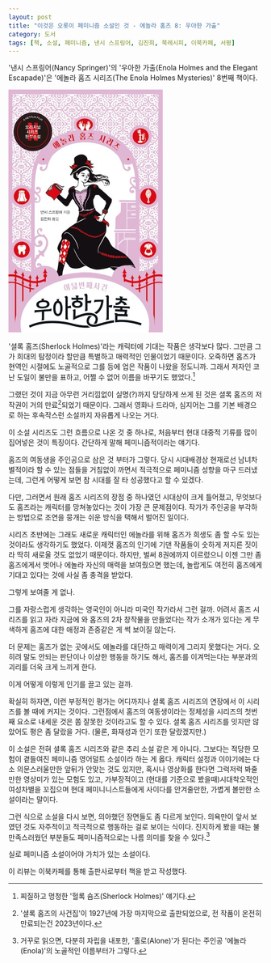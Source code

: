 ```yaml
---
layout: post
title: "이것은 오롯이 페미니즘 소설인 것 - 에놀라 홈즈 8: 우아한 가출"
category: 도서
tags: [책, 소설, 페미니즘, 낸시 스프링어, 김진희, 북레시피, 이북카페, 서평]
---
```


'낸시 스프링어(Nancy Springer)'의
'우아한 가출(Enola Holmes and the Elegant Escapade)'은
'에놀라 홈즈 시리즈(The Enola Holmes Mysteries)' 8번째 책이다.

![표지](/images/enola-holmes-8-the-elegant-escapade-book-h480.jpg)

'셜록 홈즈(Sherlock Holmes)'라는 캐릭터에 기대는 작품은 생각보다 많다.
그만큼 그가 희대의 탐정이라 할만큼 특별하고 매력적인 인물이었기 때문이다.
오죽하면 홈즈가 현역인 시절에도 노골적으로 그를 등에 업은 작품이 나왔을 정도니까.
그래서 저자인 코난 도일이 불만을 표하고, 어쩔 수 없어 이름을 바꾸기도 했었다.[^1]

[^1]: 찌질하고 멍청한 '헐록 숌즈(Sherlock Holmes)' 얘기다.

그랬던 것이 지금 아무런 거리낌없이 실명(?)까지 당당하게 쓰게 된 것은
셜록 홈즈의 저작권이 거의 만료[^2]되었기 때문이다.
그래서 영화나 드라마, 심지어는 그를 기본 배경으로 하는 후속작스런 소설까지 자유롭게 나오는 거다.

[^2]: '셜록 홈즈의 사건집'이 1927년에 가장 마지막으로 출판되었으로, 전 작품이 온전히 만료되는건 2023년이다.

이 소설 시리즈도 그런 흐름으로 나온 것 중 하나로,
처음부터 현대 대중적 기류를 많이 집어넣은 것이 특징이다.
간단하게 말해 페미니즘적이라는 얘기다.

홈즈의 여동생을 주인공으로 삼은 것 부터가 그렇다.
당시 시대배경상 현재로선 남녀차별적이라 할 수 있는 점들을 거침없이 까면서
적극적으로 페미니즘 성향을 마구 드러냈는데,
그런게 어떻게 보면 참 시대를 잘 타 성공했다고 할 수 있겠다.

다만, 그러면서 원래 홈즈 시리즈의 장점 중 하나였던 시대상이 크게 틀어졌고,
무엇보다도 홈즈라는 캐릭터를 망쳐놓았다는 것이 가장 큰 문제점이다.
작가가 주인공을 부각하는 방법으로 조연을 뭉개는 쉬운 방식을 택해서 벌어진 일이다.

시리즈 초반에는 그래도 새로운 캐릭터인 에놀라를 위해 홈즈가 희생도 좀 할 수도 있는 것이라도 생각하기도 했었다.
이제껏 홈즈의 인기에 기댄 작품들이 숫하게 저지른 짓이라 딱히 새로울 것도 없었기 때문이다.
하지만, 벌써 8권에까지 이르렀으니 이젠 그만 좀 홈즈에게서 벗어나 에놀라 자신의 매력을 보여줬으면 했는데,
놀랍게도 여전히 홈즈에게 기대고 있다는 것에 사실 좀 충격을 받았다.

그렇게 보여줄 게 없나.

그를 자랑스럽게 생각하는 영국인이 아니라 미국인 작가라서 그런 걸까.
어려서 홈즈 시리즈를 읽고 자라
지금에 와 홈즈의 2차 창작물을 만들었다는 작가 소개가 있다는 게 무색하게
홈즈에 대한 애정과 존중같은 게 썩 보이질 않는다.

더 문제는 홈즈가 없는 곳에서도 에놀라를 대단하고 매력이게 그리지 못했다는 거다.
오히려 말도 안되는 판단이나 이상한 행동을 하기도 해서,
홈즈를 이겨먹는다는 부분과의 괴리를 더욱 크게 느끼게 한다.

이게 어떻게 이렇게 인기를 끌고 있는 걸까.

확실히 하자면, 이런 부정적인 평가는 어디까지나 셜록 홈즈 시리즈의 연장에서 이 시리즈를 볼 때에 커지는 것이다.
그런점에서 홈즈의 여동생이라는 정체성을 시리즈의 첫번째 요소로 내세운 것은 쫌 잘못한 것이라고도 할 수 있다.
셜록 홈즈 시리즈를 잇지만 않았어도 평은 좀 달랐을 거다.
(물론, 화재성과 인기 또한 달랐겠지만.)

이 소설은 전혀 셜록 홈즈 시리즈와 같은 추리 소설 같은 게 아니다.
그보다는 적당한 모험이 곁들여진 페미니즘 영어덜트 소설이라 하는 게 옳다.
캐릭터 설정과 이야기에는 다소 의문스러울만한 앞뒤가 안맞는 것도 있지만,
혹시나 영상화를 한다면 그럭저럭 봐줄만한 영상미가 있는 모험도 있고,
가부장적이고 (현대를 기준으로 봤을때)시대착오적인 여성차별을 꼬집으며
현대 페미니니스트들에게 사이다를 안겨줄만한,
가볍게 볼만한 소설이라는 말이다.

그런 식으로 소설을 다시 보면, 의아했던 장면들도 좀 다르게 보인다.
의욕만이 앞서 보였던 것도 자주적이고 적극적으로 행동하는 걸로 보이는 식이다.
진지하게 봤을 때는 불만족스러웠던 부분들도
페미니즘적으로는 나름 의미를 찾을 수 있다.[^3]

[^3]: 거꾸로 읽으면, 다분히 자립을 내포한, '홀로(Alone)'가 된다는 주인공 '에놀라(Enola)'의 노골적인 이름부터가 그렇다.

실로 페미니즘 소설이어야 가치가 있는 소설이다.



<div class="im im-info">
이 리뷰는 이북카페를 통해 출판사로부터 책을 받고 작성했다.
</div>
